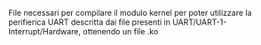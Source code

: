 File necessari per compilare il modulo kernel per poter utilizzare la perifierica UART descritta dai file presenti in UART/UART-1-Interrupt/Hardware, ottenendo un file .ko
